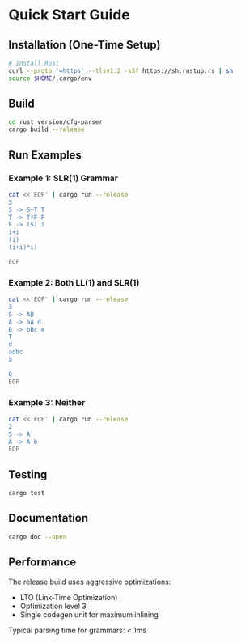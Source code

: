 # Quick Start Guide

## Installation (One-Time Setup)

```bash
# Install Rust
curl --proto '=https' --tlsv1.2 -sSf https://sh.rustup.rs | sh
source $HOME/.cargo/env
```

## Build

```bash
cd rust_version/cfg-parser
cargo build --release
```

## Run Examples

### Example 1: SLR(1) Grammar
```bash
cat <<'EOF' | cargo run --release
3
S -> S+T T
T -> T*F F
F -> (S) i
i+i
(i)
(i+i)*i)

EOF
```

### Example 2: Both LL(1) and SLR(1)
```bash
cat <<'EOF' | cargo run --release
3
S -> AB
A -> aA d
B -> bBc e
T
d
adbc
a

Q
EOF
```

### Example 3: Neither
```bash
cat <<'EOF' | cargo run --release
2
S -> A
A -> A b
EOF
```

## Testing

```bash
cargo test
```

## Documentation

```bash
cargo doc --open
```

## Performance

The release build uses aggressive optimizations:
- LTO (Link-Time Optimization)
- Optimization level 3
- Single codegen unit for maximum inlining

Typical parsing time for grammars: < 1ms
